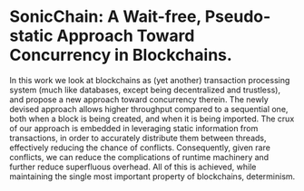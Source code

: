 # SonicChain: A Wait-free, Pseudo-static Approach Toward Concurrency in Blockchains.

In this work we look at blockchains as (yet another) transaction processing system (much like
databases, except being decentralized and trustless), and propose a new approach toward concurrency
therein. The newly devised approach allows higher throughput compared to a sequential one, both when
a block is being created, and when it is being imported. The crux of our approach is embedded in
leveraging static information from transactions, in order to accurately distribute them between
threads, effectively reducing the chance of conflicts. Consequently, given rare conflicts, we can
reduce the complications of runtime machinery and further reduce superfluous overhead. All of this
is achieved, while maintaining the single most important property of blockchains, determinism.
